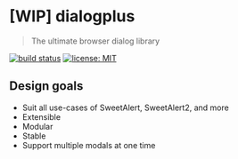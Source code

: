 # [WIP] dialogplus

> The ultimate browser dialog library

[![build status](https://badgen.net/travis/zenflow/dialog-plus)](https://travis-ci.org/zenflow/dialog-plus)
[![license: MIT](https://badgen.net/badge/license/MIT/yellow)](https://github.com/zenflow/dialog-plus/blob/master/LICENSE)

<!---
[![npm version](https://badgen.net/npm/v/dialog-plus)](https://www.npmjs.com/package/dialog-plus)
[![coverage status](https://badgen.net/coveralls/c/github/zenflow/dialog-plus/master)](https://coveralls.io/github/zenflow/dialog-plus?branch=master)
[![Greenkeeper badge](https://badges.greenkeeper.io/zenflow/dialog-plus.svg)](https://greenkeeper.io/)
[![semantic-release badge](https://img.shields.io/badge/%20%20%F0%9F%93%A6%F0%9F%9A%80-semantic--release-e10079.svg)](https://github.com/zenflow/dialog-plus/blob/master/CHANGELOG.md)
more badges from https://badgen.net/
--->

## Design goals
- Suit all use-cases of SweetAlert, SweetAlert2, and more
- Extensible
- Modular
- Stable
- Support multiple modals at one time
